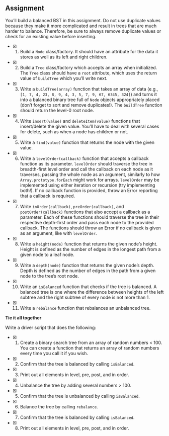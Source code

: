 ## Assignment

You’ll build a balanced BST in this assignment. Do not use duplicate values because they make it more complicated and result in trees that are much harder to balance. Therefore, be sure to always remove duplicate values or check for an existing value before inserting.

- [x] 1. Build a `Node` class/factory. It should have an attribute for the data it stores as well as its left and right children.
- [x] 2. Build a `Tree` class/factory which accepts an array when initialized. The `Tree` class should have a `root` attribute, which uses the return value of `buildTree` which you’ll write next.
- [x] 3. Write a `buildTree(array)` function that takes an array of data (e.g., `[1, 7, 4, 23, 8, 9, 4, 3, 5, 7, 9, 67, 6345, 324]`) and turns it into a balanced binary tree full of `Node` objects appropriately placed (don’t forget to sort and remove duplicates!). The `buildTree` function should return the level-0 root node.
- [x] 4. Write `insert(value)` and `deleteItem(value)` functions that insert/delete the given value. You’ll have to deal with several cases for delete, such as when a node has children or not.
- [x] 5. Write a `find(value)` function that returns the node with the given value.
- [x] 6. Write a `levelOrder(callback)` function that accepts a callback function as its parameter. `levelOrder` should traverse the tree in breadth-first level order and call the callback on each node as it traverses, passing the whole node as an argument, similarly to how `Array.prototype.forEach` might work for arrays. `levelOrder` may be implemented using either iteration or recursion (try implementing both!). If no callback function is provided, throw an Error reporting that a callback is required.
- [x] 7. Write `inOrder(callback)`, `preOrder(callback)`, and `postOrder(callback)` functions that also accept a callback as a parameter. Each of these functions should traverse the tree in their respective depth-first order and pass each node to the provided callback. The functions should throw an Error if no callback is given as an argument, like with `levelOrder`.
- [x] 8. Write a `height(node)` function that returns the given node’s height. Height is defined as the number of edges in the longest path from a given node to a leaf node.
- [x] 9. Write a `depth(node)` function that returns the given node’s depth. Depth is defined as the number of edges in the path from a given node to the tree’s root node.
- [x] 10. Write an `isBalanced` function that checks if the tree is balanced. A balanced tree is one where the difference between heights of the left subtree and the right subtree of every node is not more than 1.
- [x] 11. Write a `rebalance` function that rebalances an unbalanced tree.

**Tie it all together**

Write a driver script that does the following:

- [x] 1. Create a binary search tree from an array of random numbers < 100. You can create a function that returns an array of random numbers every time you call it if you wish.
- [x] 2. Confirm that the tree is balanced by calling `isBalanced`.
- [x] 3. Print out all elements in level, pre, post, and in order.
- [x] 4. Unbalance the tree by adding several numbers > 100.
- [x] 5. Confirm that the tree is unbalanced by calling `isBalanced`.
- [x] 6. Balance the tree by calling `rebalance`.
- [x] 7. Confirm that the tree is balanced by calling `isBalanced`.
- [x] 8. Print out all elements in level, pre, post, and in order.
